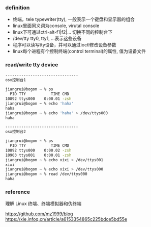 ### definition

- 终端，tele typewriter(tty), 一般表示一个键盘和显示器的组合
- linux里面同义词为console, virutal console
- linux下可通过ctrl-alt-f1|f2|... 切换不同的控制台下
- /dev/tty tty0, tty1, ...表示这些设备
- 程序可以读写tty设备，并可以通过ioctl修改设备参数
- linux每个进程有个控制终端(control terminal)的属性, 值为设备文件


### read/write tty device

```sh
--------------------------------
osx控制台1

jiangrui@bogon ~ % ps
  PID TTY           TIME CMD
10892 ttys000    0:00.01 -zsh
jiangrui@bogon ~ % echo 'haha'
haha
jiangrui@bogon ~ % echo 'haha' > /dev/ttys000
haha

--------------------------------
osx控制台2

jiangrui@bogon ~ % ps
  PID TTY           TIME CMD
10892 ttys000    0:00.02 -zsh
10903 ttys001    0:00.01 -zsh
jiangrui@bogon ~ % echo xixi > /dev/ttys001
xixi
jiangrui@bogon ~ % echo xixi > /dev/ttys000
jiangrui@bogon ~ % read /dev/ttys000
haha
```

### reference
理解 Linux 终端、终端模拟器和伪终端


https://github.com/mz1999/blog
https://xie.infoq.cn/article/a6153354865c225bdce5bd55e